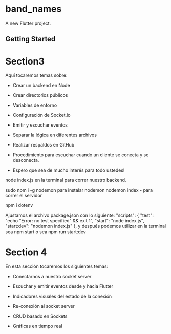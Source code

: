 # band_names

A new Flutter project.

## Getting Started

# Section3

Aquí tocaremos temas sobre:

- Crear un backend en Node 

- Crear directorios públicos
  
- Variables de entorno
  
- Configuración de Socket.io
  
- Emitir y escuchar eventos
  
- Separar la lógica en diferentes archivos
  
- Realizar respaldos en GitHub
  
- Procedimiento para escuchar cuando un cliente se conecta y se desconecta.
  
- Espero que sea de mucho interés para todo ustedes!

node index.js en la terminal para correr nuestro backend.

sudo npm i -g nodemon para instalar nodemon
nodemon index - para correr el servidor

npm i dotenv

Ajustamos el archivo package.json con lo siguiente:
"scripts": {
"test": "echo \"Error: no test specified\" && exit 1",
"start": "node index.js",
"start:dev": "nodemon index.js"
},
y después podemos utilizar en la terminal sea npm start o sea npm run start:dev

# Section 4

En esta sección tocaremos los siguientes temas:

- Conectarnos a nuestro socket server

- Escuchar y emitir eventos desde y hacia Flutter

- Indicadores visuales del estado de la conexión

- Re-conexión al socket server

- CRUD basado en Sockets

- Gráficas en tiempo real

